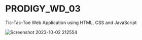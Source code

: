 # PRODIGY_WD_03
Tic-Tac-Toe Web Application using HTML, CSS and JavaScript

![Screenshot 2023-10-02 212554](https://github.com/Devharsh434/PRODIGY_WD_03/assets/136671590/8c608d53-e9f0-44a2-8bd7-0a01559960fa)
